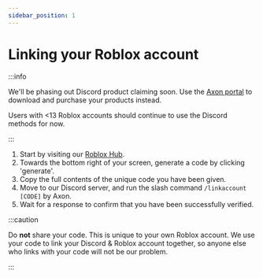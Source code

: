 ```yaml
---
sidebar_position: 1
---
```


# Linking your Roblox account

:::info

We'll be phasing out Discord product claiming soon. Use the [Axon portal](https://axon.whitehill.club) to download and purchase your products instead.

Users with <13 Roblox accounts should continue to use the Discord methods for now.

:::

1. Start by visiting our [Roblox Hub](https://www.roblox.com/games/13188104119).
2. Towards the bottom right of your screen, generate a code by clicking 'generate'.
3. Copy the full contents of the unique code you have been given.
4. Move to our Discord server, and run the slash command `/linkaccount [CODE]` by Axon.
5. Wait for a response to confirm that you have been successfully verified.

:::caution

Do **not** share your code. This is unique to your own Roblox account. We use your code to link your Discord & Roblox account together, so anyone else who links with your code will not be our problem.

:::
